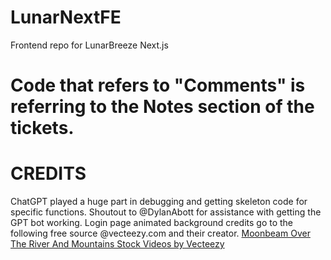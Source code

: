 # LunarNextFE

Frontend repo for LunarBreeze Next.js

# Code that refers to "Comments" is referring to the Notes section of the tickets.

# CREDITS

ChatGPT played a huge part in debugging and getting skeleton code for specific functions.
Shoutout to @DylanAbott for assistance with getting the GPT bot working.
Login page animated background credits go to the following free source @vecteezy.com and their creator.
<a href="https://www.vecteezy.com/video/3194533-moonbeam-over-the-river-and-mountains">Moonbeam Over The River And Mountains Stock Videos by Vecteezy</a>
